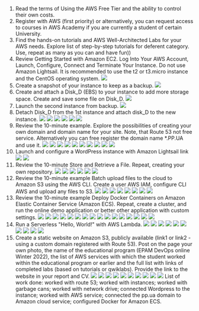 1. Read the terms of Using the AWS Free Tier and the ability to control their own costs.
2. Register with AWS (first priority) or alternatively, you can request access to courses in AWS 
Academy if you are currently a student of certain University.
3. Find the hands-on tutorials and AWS Well-Architected Labs for your AWS needs. Explore list of 
step-by-step tutorials for deferent category. Use, repeat as many as you can and have fun))
4. Review Getting Started with Amazon EC2. Log Into Your AWS Account, Launch, Configure, Connect 
and Terminate Your Instance. Do not use Amazon Lightsail. It is recommended to use the t2 or 
t3.micro instance and the CentOS operating system.
![](https://github.com/Dmitriy282/DevOps_online_Vinnytsia_2022Q1Q2/blob/main/m2/task2.2/task4.png)
5. Create a snapshot of your instance to keep as a backup.
![](https://github.com/Dmitriy282/DevOps_online_Vinnytsia_2022Q1Q2/blob/main/m2/task2.2/task6.png)
6. Create and attach a Disk_D (EBS) to your instance to add more storage space. Create and save 
some file on Disk_D.
![](https://github.com/Dmitriy282/DevOps_online_Vinnytsia_2022Q1Q2/blob/main/m2/task2.2/task5.png)
7. Launch the second instance from backup.
![](https://github.com/Dmitriy282/DevOps_online_Vinnytsia_2022Q1Q2/blob/main/m2/task2.2/task7.png)
8. Detach Disk_D from the 1st instance and attach disk_D to the new instance.
![](https://github.com/Dmitriy282/DevOps_online_Vinnytsia_2022Q1Q2/blob/main/m2/task2.2/task8.png)
![](https://github.com/Dmitriy282/DevOps_online_Vinnytsia_2022Q1Q2/blob/main/m2/task2.2/task8.1.png)
![](https://github.com/Dmitriy282/DevOps_online_Vinnytsia_2022Q1Q2/blob/main/m2/task2.2/task8.2.png)
![](https://github.com/Dmitriy282/DevOps_online_Vinnytsia_2022Q1Q2/blob/main/m2/task2.2/task8.3.png)
![](https://github.com/Dmitriy282/DevOps_online_Vinnytsia_2022Q1Q2/blob/main/m2/task2.2/task8.4.png)
![](https://github.com/Dmitriy282/DevOps_online_Vinnytsia_2022Q1Q2/blob/main/m2/task2.2/task8.5.png)
9. Review the 10-minute example. Explore the possibilities of creating your own domain and 
domain name for your site. Note, that Route 53 not free service. Alternatively you can free 
register the domain name *.PP.UA and use it.
![](https://github.com/Dmitriy282/DevOps_online_Vinnytsia_2022Q1Q2/blob/main/m2/task2.2/task9.png)
![](https://github.com/Dmitriy282/DevOps_online_Vinnytsia_2022Q1Q2/blob/main/m2/task2.2/task9.1.png)
![](https://github.com/Dmitriy282/DevOps_online_Vinnytsia_2022Q1Q2/blob/main/m2/task2.2/task9.2.png)
![](https://github.com/Dmitriy282/DevOps_online_Vinnytsia_2022Q1Q2/blob/main/m2/task2.2/task9.3.png)
![](https://github.com/Dmitriy282/DevOps_online_Vinnytsia_2022Q1Q2/blob/main/m2/task2.2/task9.4.png)
![](https://github.com/Dmitriy282/DevOps_online_Vinnytsia_2022Q1Q2/blob/main/m2/task2.2/task9.5.png)
![](https://github.com/Dmitriy282/DevOps_online_Vinnytsia_2022Q1Q2/blob/main/m2/task2.2/task9.5%20(2).png)
![](https://github.com/Dmitriy282/DevOps_online_Vinnytsia_2022Q1Q2/blob/main/m2/task2.2/task9.5%20(3).png)
![](https://github.com/Dmitriy282/DevOps_online_Vinnytsia_2022Q1Q2/blob/main/m2/task2.2/task9.5%20(4).png)
![](https://github.com/Dmitriy282/DevOps_online_Vinnytsia_2022Q1Q2/blob/main/m2/task2.2/task9.5%20(5).png)
10. Launch and configure a WordPress instance with Amazon Lightsail link
![](https://github.com/Dmitriy282/DevOps_online_Vinnytsia_2022Q1Q2/blob/main/m2/task2.2/task10.png)
![](https://github.com/Dmitriy282/DevOps_online_Vinnytsia_2022Q1Q2/blob/main/m2/task2.2/task10.1.png)
11. Review the 10-minute Store and Retrieve a File. Repeat, creating your own repository.
![](https://github.com/Dmitriy282/DevOps_online_Vinnytsia_2022Q1Q2/blob/main/m2/task2.2/task11.png)
![](https://github.com/Dmitriy282/DevOps_online_Vinnytsia_2022Q1Q2/blob/main/m2/task2.2/task11.1.png)
![](https://github.com/Dmitriy282/DevOps_online_Vinnytsia_2022Q1Q2/blob/main/m2/task2.2/task11.2.png)
![](https://github.com/Dmitriy282/DevOps_online_Vinnytsia_2022Q1Q2/blob/main/m2/task2.2/task11.3.png)
![](https://github.com/Dmitriy282/DevOps_online_Vinnytsia_2022Q1Q2/blob/main/m2/task2.2/task11.4.png)
![](https://github.com/Dmitriy282/DevOps_online_Vinnytsia_2022Q1Q2/blob/main/m2/task2.2/task11.5.png)
12. Review the 10-minute example Batch upload files to the cloud to Amazon S3 using the AWS CLI.
Create a user AWS IAM, configure CLI AWS and upload any files to S3. 
![](https://github.com/Dmitriy282/DevOps_online_Vinnytsia_2022Q1Q2/blob/main/m2/task2.2/task12.png)
![](https://github.com/Dmitriy282/DevOps_online_Vinnytsia_2022Q1Q2/blob/main/m2/task2.2/task12.1.png)
![](https://github.com/Dmitriy282/DevOps_online_Vinnytsia_2022Q1Q2/blob/main/m2/task2.2/task12.2.png)
![](https://github.com/Dmitriy282/DevOps_online_Vinnytsia_2022Q1Q2/blob/main/m2/task2.2/task12.3.png)
![](https://github.com/Dmitriy282/DevOps_online_Vinnytsia_2022Q1Q2/blob/main/m2/task2.2/task12.4.png)
![](https://github.com/Dmitriy282/DevOps_online_Vinnytsia_2022Q1Q2/blob/main/m2/task2.2/task12.5.png)
![](https://github.com/Dmitriy282/DevOps_online_Vinnytsia_2022Q1Q2/blob/main/m2/task2.2/task12.6.png)
![](https://github.com/Dmitriy282/DevOps_online_Vinnytsia_2022Q1Q2/blob/main/m2/task2.2/task12.7.png)
13. Review the 10-minute example Deploy Docker Containers on Amazon Elastic Container Service 
(Amazon ECS). Repeat, create a cluster, and run the online demo application or better other
application with custom settings.
![](https://github.com/Dmitriy282/DevOps_online_Vinnytsia_2022Q1Q2/blob/main/m2/task2.2/task13.png)
![](https://github.com/Dmitriy282/DevOps_online_Vinnytsia_2022Q1Q2/blob/main/m2/task2.2/task13.1.png)
![](https://github.com/Dmitriy282/DevOps_online_Vinnytsia_2022Q1Q2/blob/main/m2/task2.2/task13.2.png)
![](https://github.com/Dmitriy282/DevOps_online_Vinnytsia_2022Q1Q2/blob/main/m2/task2.2/task13.3.png)
![](https://github.com/Dmitriy282/DevOps_online_Vinnytsia_2022Q1Q2/blob/main/m2/task2.2/task13.4.png)
![](https://github.com/Dmitriy282/DevOps_online_Vinnytsia_2022Q1Q2/blob/main/m2/task2.2/task13.5.png)
![](https://github.com/Dmitriy282/DevOps_online_Vinnytsia_2022Q1Q2/blob/main/m2/task2.2/task13.6.png)
![](https://github.com/Dmitriy282/DevOps_online_Vinnytsia_2022Q1Q2/blob/main/m2/task2.2/task13.7.png)
![](https://github.com/Dmitriy282/DevOps_online_Vinnytsia_2022Q1Q2/blob/main/m2/task2.2/task13.8.png)
![](https://github.com/Dmitriy282/DevOps_online_Vinnytsia_2022Q1Q2/blob/main/m2/task2.2/task13.9.png)
![](https://github.com/Dmitriy282/DevOps_online_Vinnytsia_2022Q1Q2/blob/main/m2/task2.2/task13.10.png)
![](https://github.com/Dmitriy282/DevOps_online_Vinnytsia_2022Q1Q2/blob/main/m2/task2.2/task13.11.png)
![](https://github.com/Dmitriy282/DevOps_online_Vinnytsia_2022Q1Q2/blob/main/m2/task2.2/task13.12.png)
![](https://github.com/Dmitriy282/DevOps_online_Vinnytsia_2022Q1Q2/blob/main/m2/task2.2/task13.13.png)
![](https://github.com/Dmitriy282/DevOps_online_Vinnytsia_2022Q1Q2/blob/main/m2/task2.2/task13.14.png)
![](https://github.com/Dmitriy282/DevOps_online_Vinnytsia_2022Q1Q2/blob/main/m2/task2.2/task13.15.png)
14. Run a Serverless "Hello, World!" with AWS Lambda.
![](https://github.com/Dmitriy282/DevOps_online_Vinnytsia_2022Q1Q2/blob/main/m2/task2.2/task14.png)
![](https://github.com/Dmitriy282/DevOps_online_Vinnytsia_2022Q1Q2/blob/main/m2/task2.2/task14.1.png)
![](https://github.com/Dmitriy282/DevOps_online_Vinnytsia_2022Q1Q2/blob/main/m2/task2.2/task14.2.png)
![](https://github.com/Dmitriy282/DevOps_online_Vinnytsia_2022Q1Q2/blob/main/m2/task2.2/task14.3.png)
![](https://github.com/Dmitriy282/DevOps_online_Vinnytsia_2022Q1Q2/blob/main/m2/task2.2/task14.4.png)
![](https://github.com/Dmitriy282/DevOps_online_Vinnytsia_2022Q1Q2/blob/main/m2/task2.2/task14.5.png)
![](https://github.com/Dmitriy282/DevOps_online_Vinnytsia_2022Q1Q2/blob/main/m2/task2.2/task14.6.png)
![](https://github.com/Dmitriy282/DevOps_online_Vinnytsia_2022Q1Q2/blob/main/m2/task2.2/task14.7.png)
![](https://github.com/Dmitriy282/DevOps_online_Vinnytsia_2022Q1Q2/blob/main/m2/task2.2/task14.8.png)
![](https://github.com/Dmitriy282/DevOps_online_Vinnytsia_2022Q1Q2/blob/main/m2/task2.2/task14.9.png)
15. Create a static website on Amazon S3, publicly available (link1 or link2 - using a custom domain 
registered with Route 53). Post on the page your own photo, the name of the educational 
program (EPAM DevOps online Winter 2022), the list of AWS services with which the student 
worked within the educational program or earlier and the full list with links of completed labs 
(based on tutorials or qwiklabs). Provide the link to the website in your report and СV.
![](https://github.com/Dmitriy282/DevOps_online_Vinnytsia_2022Q1Q2/blob/main/m2/task2.2/task15.png)
![](https://github.com/Dmitriy282/DevOps_online_Vinnytsia_2022Q1Q2/blob/main/m2/task2.2/task15.1.png)
![](https://github.com/Dmitriy282/DevOps_online_Vinnytsia_2022Q1Q2/blob/main/m2/task2.2/task15.2.png)
![](https://github.com/Dmitriy282/DevOps_online_Vinnytsia_2022Q1Q2/blob/main/m2/task2.2/task15.3.png)
![](https://github.com/Dmitriy282/DevOps_online_Vinnytsia_2022Q1Q2/blob/main/m2/task2.2/task15.4.png)
![](https://github.com/Dmitriy282/DevOps_online_Vinnytsia_2022Q1Q2/blob/main/m2/task2.2/task15.5.png)
![](https://github.com/Dmitriy282/DevOps_online_Vinnytsia_2022Q1Q2/blob/main/m2/task2.2/task15.6.png)
![](https://github.com/Dmitriy282/DevOps_online_Vinnytsia_2022Q1Q2/blob/main/m2/task2.2/task15.7.png)
![](https://github.com/Dmitriy282/DevOps_online_Vinnytsia_2022Q1Q2/blob/main/m2/task2.2/task15.8.png)
![](https://github.com/Dmitriy282/DevOps_online_Vinnytsia_2022Q1Q2/blob/main/m2/task2.2/task15.9.png)
List of work done:
worked with route 53;
worked with instances;
worked with garbage cans; worked with network drive;
connected Wordpress to the instance;
worked with AWS service;
connected the pp.ua domain to Amazon cloud service;
configured Docker for Amazon ECS.

